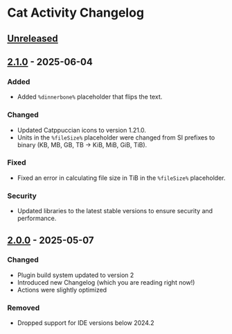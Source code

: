<!-- Keep a Changelog guide -> https://keepachangelog.com -->

# Cat Activity Changelog

## [Unreleased]

## [2.1.0] - 2025-06-04

### Added

- Added `%dinnerbone%` placeholder that flips the text.

### Changed

- Updated Catppuccian icons to version 1.21.0.
- Units in the `%fileSize%` placeholder were changed from SI prefixes to binary (KB, MB, GB, TB → KiB, MiB, GiB, TiB).

### Fixed

- Fixed an error in calculating file size in TiB in the `%fileSize%` placeholder.

### Security

- Updated libraries to the latest stable versions to ensure security and performance.

## [2.0.0] - 2025-05-07

### Changed

- Plugin build system updated to version 2
- Introduced new Changelog (which you are reading right now!)
- Actions were slightly optimized

### Removed

- Dropped support for IDE versions below 2024.2

[Unreleased]: https://github.com/wavy-cat/Cat-Activity/compare/v2.1.0...HEAD
[2.1.0]: https://github.com/wavy-cat/Cat-Activity/compare/v2.0.0...v2.1.0
[2.0.0]: https://github.com/wavy-cat/Cat-Activity/commits/v2.0.0
